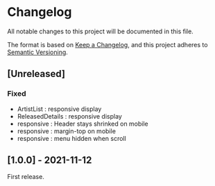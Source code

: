 # Changelog

All notable changes to this project will be documented in this file.

The format is based on [Keep a Changelog](https://keepachangelog.com/en/1.0.0/), and this project adheres to [Semantic Versioning](https://semver.org/spec/v2.0.0.html).

## [Unreleased]

### Fixed

- ArtistList : responsive display
- ReleasedDetails : responsive display
- responsive : Header stays shrinked on mobile
- responsive : margin-top on mobile
- responsive : menu hidden when scroll

## [1.0.0] - 2021-11-12

First release.
